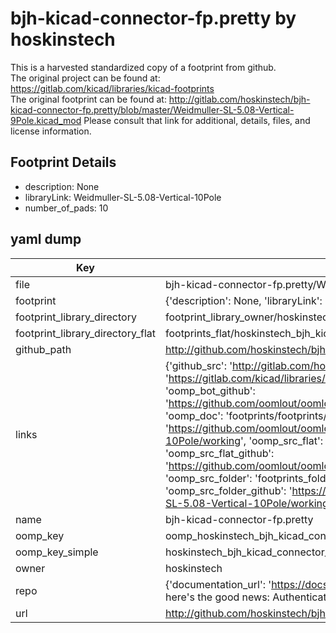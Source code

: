 # bjh-kicad-connector-fp.pretty by hoskinstech  
This is a harvested standardized copy of a footprint from github.  
The original project can be found at:  
https://gitlab.com/kicad/libraries/kicad-footprints  
The original footprint can be found at:
http://gitlab.com/hoskinstech/bjh-kicad-connector-fp.pretty/blob/master/Weidmuller-SL-5.08-Vertical-9Pole.kicad_mod
Please consult that link for additional, details, files, and license information.  
## Footprint Details
* description: None  
* libraryLink: Weidmuller-SL-5.08-Vertical-10Pole  
* number_of_pads: 10  
## yaml dump  
| Key | Value |  
| --- | --- |  
| file | bjh-kicad-connector-fp.pretty/Weidmuller-SL-5.08-Vertical-10Pole.kicad_mod |  
| footprint | {'description': None, 'libraryLink': 'Weidmuller-SL-5.08-Vertical-10Pole', 'number_of_pads': 10} |  
| footprint_library_directory | footprint_library_owner/hoskinstech_bjh-kicad-connector-fp.pretty |  
| footprint_library_directory_flat | footprints_flat/hoskinstech_bjh_kicad_connector_fp_weidmuller_sl_5_08_vertical_10pole/working |  
| github_path | http://github.com/hoskinstech/bjh-kicad-connector-fp.pretty/blob/master/Weidmuller-SL-5.08-Vertical-10Pole.kicad_mod |  
| links | {'github_src': 'http://gitlab.com/hoskinstech/bjh-kicad-connector-fp.pretty/blob/master/Weidmuller-SL-5.08-Vertical-9Pole.kicad_mod', 'github_src_repo': 'https://gitlab.com/kicad/libraries/kicad-footprints', 'oomp_bot': 'footprints/hoskinstech_bjh_kicad_connector_fp_weidmuller_sl_5_08_vertical_10pole/working', 'oomp_bot_github': 'https://github.com/oomlout/oomlout_oomp_footprint_bot/tree/main/footprints/hoskinstech_bjh_kicad_connector_fp_weidmuller_sl_5_08_vertical_10pole/working', 'oomp_doc': 'footprints/footprints/hoskinstech/bjh-kicad-connector-fp/Weidmuller-SL-5.08-Vertical-10Pole/working/', 'oomp_doc_github': 'https://github.com/oomlout/oomlout_oomp_footprint_doc/tree/main/footprints/footprints/hoskinstech/bjh-kicad-connector-fp/Weidmuller-SL-5.08-Vertical-10Pole/working', 'oomp_src_flat': 'footprints_flat/footprints_flat/hoskinstech_bjh_kicad_connector_fp_weidmuller_sl_5_08_vertical_10pole/working', 'oomp_src_flat_github': 'https://github.com/oomlout/oomlout_oomp_footprint_src/tree/main/footprints_flat/hoskinstech_bjh_kicad_connector_fp_weidmuller_sl_5_08_vertical_10pole/working', 'oomp_src_folder': 'footprints_folder/footprints_folder/hoskinstech/bjh-kicad-connector-fp/Weidmuller-SL-5.08-Vertical-10Pole/working', 'oomp_src_folder_github': 'https://github.com/oomlout/oomlout_oomp_footprint_src/tree/main/footprints_folder/hoskinstech/bjh-kicad-connector-fp/Weidmuller-SL-5.08-Vertical-10Pole/working'} |  
| name | bjh-kicad-connector-fp.pretty |  
| oomp_key | oomp_hoskinstech_bjh_kicad_connector_fp_weidmuller_sl_5_08_vertical_10pole |  
| oomp_key_simple | hoskinstech_bjh_kicad_connector_fp_weidmuller_sl_5_08_vertical_10pole |  
| owner | hoskinstech |  
| repo | {'documentation_url': 'https://docs.github.com/rest/overview/resources-in-the-rest-api#rate-limiting', 'message': "API rate limit exceeded for 84.66.173.59. (But here's the good news: Authenticated requests get a higher rate limit. Check out the documentation for more details.)"} |  
| url | http://github.com/hoskinstech/bjh-kicad-connector-fp.pretty |  

